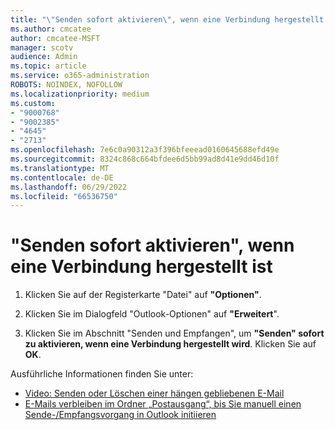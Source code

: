 ```yaml
---
title: "\"Senden sofort aktivieren\", wenn eine Verbindung hergestellt ist"
ms.author: cmcatee
author: cmcatee-MSFT
manager: scotv
audience: Admin
ms.topic: article
ms.service: o365-administration
ROBOTS: NOINDEX, NOFOLLOW
ms.localizationpriority: medium
ms.custom:
- "9000768"
- "9002385"
- "4645"
- "2713"
ms.openlocfilehash: 7e6c0a90312a3f396bfeeead0160645688efd49e
ms.sourcegitcommit: 8324c868c664bfdee6d5bb99ad8d41e9dd46d10f
ms.translationtype: MT
ms.contentlocale: de-DE
ms.lasthandoff: 06/29/2022
ms.locfileid: "66536750"
---
```

# <a name="enable-send-immediately-when-connected"></a>"Senden sofort aktivieren", wenn eine Verbindung hergestellt ist
 
1. Klicken Sie auf der Registerkarte "Datei" auf **"Optionen"**.

2. Klicken Sie im Dialogfeld "Outlook-Optionen" auf **"Erweitert**".

3. Klicken Sie im Abschnitt "Senden und Empfangen", um **"Senden" sofort zu aktivieren, wenn eine Verbindung hergestellt wird**. Klicken Sie auf **OK**.

Ausführliche Informationen finden Sie unter:
- [Video: Senden oder Löschen einer hängen gebliebenen E-Mail](https://support.microsoft.com/office/video-send-or-delete-an-email-stuck-in-your-outbox-26d5d34a-4e5f-444a-a9e8-44db04a94dec) 
- [E-Mails verbleiben im Ordner „Postausgang“, bis Sie manuell einen Sende-/Empfangsvorgang in Outlook initiieren](https://support.microsoft.com/help/2797572/email-stays-in-the-outbox-folder-until-you-manually-initiate-a-send-re)
